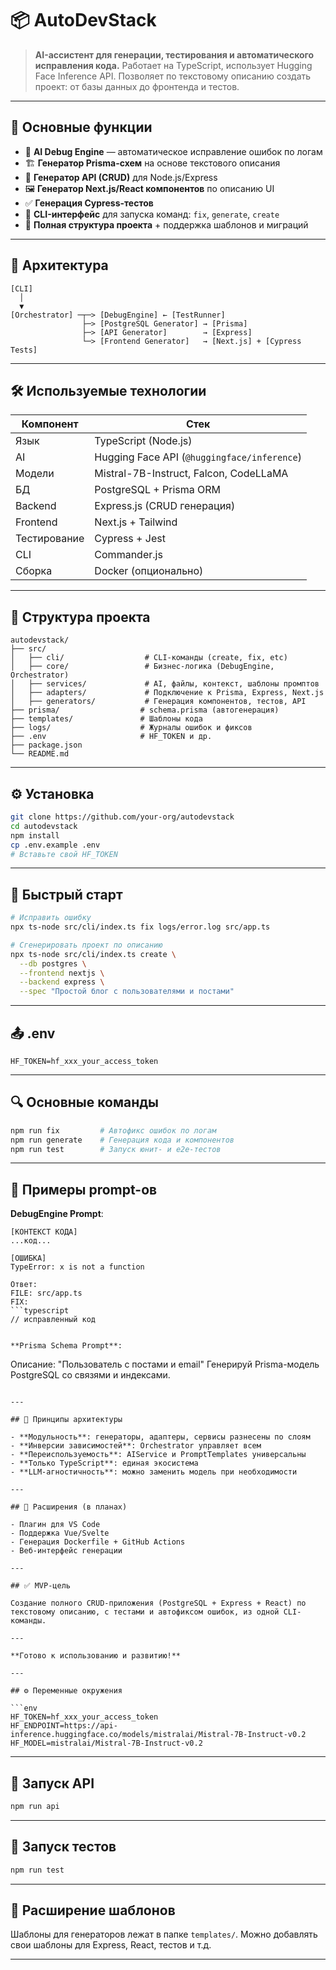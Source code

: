# 📦 AutoDevStack

> **AI-ассистент для генерации, тестирования и автоматического исправления кода.**
> Работает на TypeScript, использует Hugging Face Inference API. Позволяет по текстовому описанию создать проект: от базы данных до фронтенда и тестов.

---

## 🔧 Основные функции

- 🧠 **AI Debug Engine** — автоматическое исправление ошибок по логам
- 🏗 **Генератор Prisma-схем** на основе текстового описания
- 📡 **Генератор API (CRUD)** для Node.js/Express
- 🖼 **Генератор Next.js/React компонентов** по описанию UI
- ✅ **Генерация Cypress-тестов**
- 🚀 **CLI-интерфейс** для запуска команд: `fix`, `generate`, `create`
- 📁 **Полная структура проекта** + поддержка шаблонов и миграций

---

## 🧠 Архитектура

```text
[CLI]
  │
  ▼
[Orchestrator] ─┬─> [DebugEngine] ← [TestRunner]
                ├─> [PostgreSQL Generator] → [Prisma]
                ├─> [API Generator]        → [Express]
                └─> [Frontend Generator]   → [Next.js] + [Cypress Tests]
```

---

## 🛠️ Используемые технологии

| Компонент    | Стек                                        |
| ------------ | ------------------------------------------- |
| Язык         | TypeScript (Node.js)                        |
| AI           | Hugging Face API (`@huggingface/inference`) |
| Модели       | Mistral-7B-Instruct, Falcon, CodeLLaMA      |
| БД           | PostgreSQL + Prisma ORM                     |
| Backend      | Express.js (CRUD генерация)                 |
| Frontend     | Next.js + Tailwind                          |
| Тестирование | Cypress + Jest                              |
| CLI          | Commander.js                                |
| Сборка       | Docker (опционально)                        |

---

## 📁 Структура проекта

```
autodevstack/
├── src/
│   ├── cli/                  # CLI-команды (create, fix, etc)
│   ├── core/                 # Бизнес-логика (DebugEngine, Orchestrator)
│   ├── services/             # AI, файлы, контекст, шаблоны промптов
│   ├── adapters/             # Подключение к Prisma, Express, Next.js
│   ├── generators/           # Генерация компонентов, тестов, API
├── prisma/                  # schema.prisma (автогенерация)
├── templates/               # Шаблоны кода
├── logs/                    # Журналы ошибок и фиксов
├── .env                     # HF_TOKEN и др.
├── package.json
└── README.md
```

---

## ⚙️ Установка

```bash
git clone https://github.com/your-org/autodevstack
cd autodevstack
npm install
cp .env.example .env
# Вставьте свой HF_TOKEN
```

---

## 🧪 Быстрый старт

```bash
# Исправить ошибку
npx ts-node src/cli/index.ts fix logs/error.log src/app.ts

# Сгенерировать проект по описанию
npx ts-node src/cli/index.ts create \
  --db postgres \
  --frontend nextjs \
  --backend express \
  --spec "Простой блог с пользователями и постами"
```

---

## 📤 .env

```env
HF_TOKEN=hf_xxx_your_access_token
```

---

## 🔍 Основные команды

```bash
npm run fix         # Автофикс ошибок по логам
npm run generate    # Генерация кода и компонентов
npm run test        # Запуск юнит- и e2e-тестов
```

---

## 📄 Примеры prompt-ов

**DebugEngine Prompt**:

```
[КОНТЕКСТ КОДА]
...код...

[ОШИБКА]
TypeError: x is not a function

Ответ:
FILE: src/app.ts
FIX:
```typescript
// исправленный код
```
```

**Prisma Schema Prompt**:

```
Описание: "Пользователь с постами и email"
Генерируй Prisma-модель PostgreSQL со связями и индексами.
```

---

## 🧱 Принципы архитектуры

- **Модульность**: генераторы, адаптеры, сервисы разнесены по слоям
- **Инверсии зависимостей**: Orchestrator управляет всем
- **Переиспользуемость**: AIService и PromptTemplates универсальны
- **Только TypeScript**: единая экосистема
- **LLM-агностичность**: можно заменить модель при необходимости

---

## 🧩 Расширения (в планах)

- Плагин для VS Code
- Поддержка Vue/Svelte
- Генерация Dockerfile + GitHub Actions
- Веб-интерфейс генерации

---

## ✅ MVP-цель

Создание полного CRUD-приложения (PostgreSQL + Express + React) по текстовому описанию, с тестами и автофиксом ошибок, из одной CLI-команды.

---

**Готово к использованию и развитию!** 

---

## ⚙️ Переменные окружения

```env
HF_TOKEN=hf_xxx_your_access_token
HF_ENDPOINT=https://api-inference.huggingface.co/models/mistralai/Mistral-7B-Instruct-v0.2
HF_MODEL=mistralai/Mistral-7B-Instruct-v0.2
```

---

## 🚀 Запуск API

```bash
npm run api
```

---

## 🧪 Запуск тестов

```bash
npm run test
```

---

## 🧩 Расширение шаблонов

Шаблоны для генераторов лежат в папке `templates/`. Можно добавлять свои шаблоны для Express, React, тестов и т.д.

--- 
